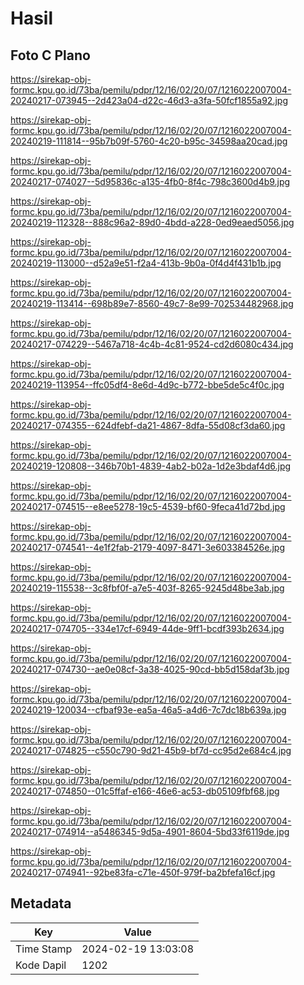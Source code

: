 # Hasil

## Foto C Plano

https://sirekap-obj-formc.kpu.go.id/73ba/pemilu/pdpr/12/16/02/20/07/1216022007004-20240217-073945--2d423a04-d22c-46d3-a3fa-50fcf1855a92.jpg

https://sirekap-obj-formc.kpu.go.id/73ba/pemilu/pdpr/12/16/02/20/07/1216022007004-20240219-111814--95b7b09f-5760-4c20-b95c-34598aa20cad.jpg

https://sirekap-obj-formc.kpu.go.id/73ba/pemilu/pdpr/12/16/02/20/07/1216022007004-20240217-074027--5d95836c-a135-4fb0-8f4c-798c3600d4b9.jpg

https://sirekap-obj-formc.kpu.go.id/73ba/pemilu/pdpr/12/16/02/20/07/1216022007004-20240219-112328--888c96a2-89d0-4bdd-a228-0ed9eaed5056.jpg

https://sirekap-obj-formc.kpu.go.id/73ba/pemilu/pdpr/12/16/02/20/07/1216022007004-20240219-113000--d52a9e51-f2a4-413b-9b0a-0f4d4f431b1b.jpg

https://sirekap-obj-formc.kpu.go.id/73ba/pemilu/pdpr/12/16/02/20/07/1216022007004-20240219-113414--698b89e7-8560-49c7-8e99-702534482968.jpg

https://sirekap-obj-formc.kpu.go.id/73ba/pemilu/pdpr/12/16/02/20/07/1216022007004-20240217-074229--5467a718-4c4b-4c81-9524-cd2d6080c434.jpg

https://sirekap-obj-formc.kpu.go.id/73ba/pemilu/pdpr/12/16/02/20/07/1216022007004-20240219-113954--ffc05df4-8e6d-4d9c-b772-bbe5de5c4f0c.jpg

https://sirekap-obj-formc.kpu.go.id/73ba/pemilu/pdpr/12/16/02/20/07/1216022007004-20240217-074355--624dfebf-da21-4867-8dfa-55d08cf3da60.jpg

https://sirekap-obj-formc.kpu.go.id/73ba/pemilu/pdpr/12/16/02/20/07/1216022007004-20240219-120808--346b70b1-4839-4ab2-b02a-1d2e3bdaf4d6.jpg

https://sirekap-obj-formc.kpu.go.id/73ba/pemilu/pdpr/12/16/02/20/07/1216022007004-20240217-074515--e8ee5278-19c5-4539-bf60-9feca41d72bd.jpg

https://sirekap-obj-formc.kpu.go.id/73ba/pemilu/pdpr/12/16/02/20/07/1216022007004-20240217-074541--4e1f2fab-2179-4097-8471-3e603384526e.jpg

https://sirekap-obj-formc.kpu.go.id/73ba/pemilu/pdpr/12/16/02/20/07/1216022007004-20240219-115538--3c8fbf0f-a7e5-403f-8265-9245d48be3ab.jpg

https://sirekap-obj-formc.kpu.go.id/73ba/pemilu/pdpr/12/16/02/20/07/1216022007004-20240217-074705--334e17cf-6949-44de-9ff1-bcdf393b2634.jpg

https://sirekap-obj-formc.kpu.go.id/73ba/pemilu/pdpr/12/16/02/20/07/1216022007004-20240217-074730--ae0e08cf-3a38-4025-90cd-bb5d158daf3b.jpg

https://sirekap-obj-formc.kpu.go.id/73ba/pemilu/pdpr/12/16/02/20/07/1216022007004-20240219-120034--cfbaf93e-ea5a-46a5-a4d6-7c7dc18b639a.jpg

https://sirekap-obj-formc.kpu.go.id/73ba/pemilu/pdpr/12/16/02/20/07/1216022007004-20240217-074825--c550c790-9d21-45b9-bf7d-cc95d2e684c4.jpg

https://sirekap-obj-formc.kpu.go.id/73ba/pemilu/pdpr/12/16/02/20/07/1216022007004-20240217-074850--01c5ffaf-e166-46e6-ac53-db05109fbf68.jpg

https://sirekap-obj-formc.kpu.go.id/73ba/pemilu/pdpr/12/16/02/20/07/1216022007004-20240217-074914--a5486345-9d5a-4901-8604-5bd33f6119de.jpg

https://sirekap-obj-formc.kpu.go.id/73ba/pemilu/pdpr/12/16/02/20/07/1216022007004-20240217-074941--92be83fa-c71e-450f-979f-ba2bfefa16cf.jpg


## Metadata

| Key        | Value               |
| ---------- | ------------------- |
| Time Stamp | 2024-02-19 13:03:08 |
| Kode Dapil | 1202                |



